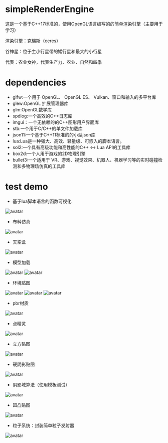 # simpleRenderEngine
这是一个基于C++17标准的，使用OpenGL语言编写的的简单渲染引擎（主要用于学习）

渲染引擎：克瑞斯（ceres）

谷神星：位于主小行星带的矮行星和最大的小行星

代表：农业女神，代表生产力、农业、自然和四季

# dependencies
* glfw:一个用于 OpenGL、 OpenGL ES、 Vulkan、窗口和输入的多平台库
* glew:OpenGL 扩展管理器库
* glm:OpenGL数学库
* spdlog:一个高效的C++日志库
* imgui：一个无依赖的的C++图形用户界面库
* stb:一个用于C/C++的单文件加载库
* json11:一个基于C++11标准的的小型json库
* lua:Lua是一种强大、高效、轻量级、可嵌入的脚本语言。
* sol2:一个具有高级功能和高性能的C++ <-> Lua API的工具库
* box2d:一个人用于游戏的2D物理引擎
* bullet3:一个适用于 VR、游戏、视觉效果、机器人、机器学习等的实时碰撞检测和多物理场仿真的工具库

# test demo
* 基于lua脚本语言的函数可视化

![avatar](samples/luaForMathematicalFuncTest.png)

* 布料仿真

![avatar](samples/clothSimulationTest.png)

* 天空盒

![avatar](samples/skybox.png)

* 模型加载

![avatar](samples/objLoader.png)
![avatar](samples/objLoader1.png)


* 环境贴图

![avatar](samples/ambientMap1.png)
![avatar](samples/ambientMap2.png)
![avatar](samples/ambientMap3.png)

* pbr材质

![avatar](samples/pbr.png)

* 点精灵

![avatar](samples/pointSprites.png)

* 立方贴图

![avatar](samples/cubemap.png)

* 硬阴影贴图

![avatar](samples/shadowmap.png)

* 阴影域算法（使用模板测试）

![avatar](samples/shadowVolume.png)

* 凹凸贴图

![avatar](samples/bumpmap.png)

* 粒子系统：封装简单粒子发射器

![avatar](samples/particleEmitter.png)